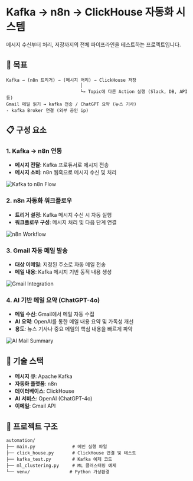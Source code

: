 # Kafka → n8n → ClickHouse 자동화 시스템

메시지 수신부터 처리, 저장까지의 전체 파이프라인을 테스트하는 프로젝트입니다.

## 🎯 목표

```
Kafka → (n8n 트리거) → (메시지 처리) → ClickHouse 저장
                            │
                            └→ Topic에 다른 Action 실행 (Slack, DB, API 등)
Gmail 메일 읽기 → kafka 전송 / ChatGPT 요약 (뉴스 기사)
- kafka Broker 연결 (외부 공인 ip)

```

## 📋 구성 요소

### 1. Kafka → n8n 연동
- **메시지 전달**: Kafka 프로듀서로 메시지 전송
- **메시지 소비**: n8n 웹훅으로 메시지 수신 및 처리

![Kafka to n8n Flow](https://github.com/user-attachments/assets/a2b91f2b-2989-4492-a5d0-0e70c2b2836a)

### 2. n8n 자동화 워크플로우
- **트리거 설정**: Kafka 메시지 수신 시 자동 실행
- **워크플로우 구성**: 메시지 처리 및 다음 단계 연결

![n8n Workflow](https://github.com/user-attachments/assets/dbe155ef-5043-4e33-9e13-653cace84064)

### 3. Gmail 자동 메일 발송
- **대상 이메일**: 지정된 주소로 자동 메일 전송
- **메일 내용**: Kafka 메시지 기반 동적 내용 생성

![Gmail Integration](https://github.com/user-attachments/assets/47b12c65-8511-4510-94ae-a5c88a47476d)

### 4. AI 기반 메일 요약 (ChatGPT-4o)
- **메일 수신**: Gmail에서 메일 자동 수집
- **AI 요약**: OpenAI를 통한 메일 내용 요약 및 가독성 개선
- **용도**: 뉴스 기사나 중요 메일의 핵심 내용을 빠르게 파악

![AI Mail Summary](https://github.com/user-attachments/assets/e9e074f4-ce9f-426c-a8a6-41889e968055)

## 🚀 기술 스택

- **메시지 큐**: Apache Kafka
- **자동화 플랫폼**: n8n
- **데이터베이스**: ClickHouse
- **AI 서비스**: OpenAI (ChatGPT-4o)
- **이메일**: Gmail API

## 📁 프로젝트 구조

```
automation/
├── main.py              # 메인 실행 파일
├── click_house.py       # ClickHouse 연결 및 테스트
├── kafka_test.py        # Kafka 예제 코드
├── ml_clustering.py     # ML 클러스터링 예제
└── venv/               # Python 가상환경
```
